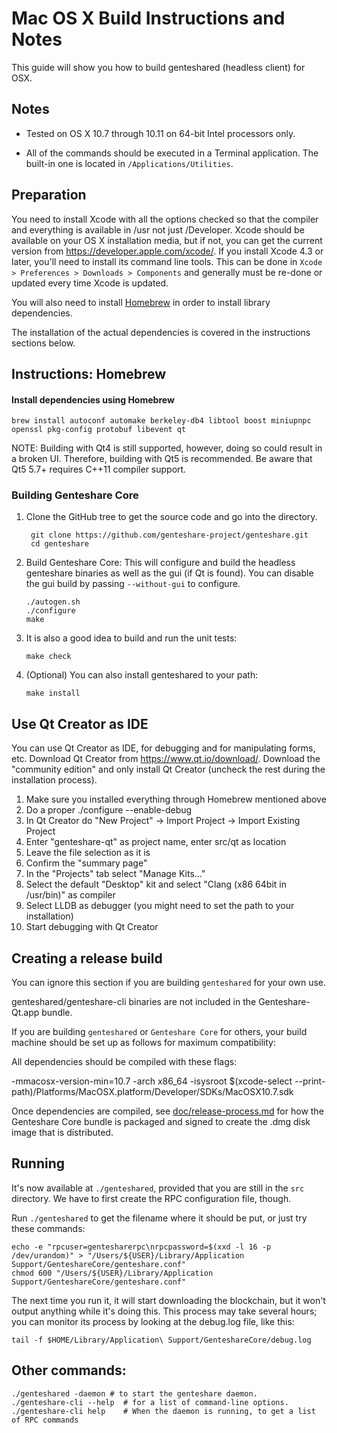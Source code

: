 Mac OS X Build Instructions and Notes
====================================
This guide will show you how to build genteshared (headless client) for OSX.

Notes
-----

* Tested on OS X 10.7 through 10.11 on 64-bit Intel processors only.

* All of the commands should be executed in a Terminal application. The
built-in one is located in `/Applications/Utilities`.

Preparation
-----------

You need to install Xcode with all the options checked so that the compiler
and everything is available in /usr not just /Developer. Xcode should be
available on your OS X installation media, but if not, you can get the
current version from https://developer.apple.com/xcode/. If you install
Xcode 4.3 or later, you'll need to install its command line tools. This can
be done in `Xcode > Preferences > Downloads > Components` and generally must
be re-done or updated every time Xcode is updated.

You will also need to install [Homebrew](http://brew.sh) in order to install library
dependencies.

The installation of the actual dependencies is covered in the instructions
sections below.

Instructions: Homebrew
----------------------

#### Install dependencies using Homebrew

    brew install autoconf automake berkeley-db4 libtool boost miniupnpc openssl pkg-config protobuf libevent qt

NOTE: Building with Qt4 is still supported, however, doing so could result in a broken UI. Therefore, building with Qt5 is recommended. Be aware that Qt5 5.7+ requires C++11 compiler support.

### Building Genteshare Core

1. Clone the GitHub tree to get the source code and go into the directory.

        git clone https://github.com/genteshare-project/genteshare.git
        cd genteshare

2.  Build Genteshare Core:
    This will configure and build the headless genteshare binaries as well as the gui (if Qt is found).
    You can disable the gui build by passing `--without-gui` to configure.

        ./autogen.sh
        ./configure
        make

3.  It is also a good idea to build and run the unit tests:

        make check

4.  (Optional) You can also install genteshared to your path:

        make install

Use Qt Creator as IDE
------------------------
You can use Qt Creator as IDE, for debugging and for manipulating forms, etc.
Download Qt Creator from https://www.qt.io/download/. Download the "community edition" and only install Qt Creator (uncheck the rest during the installation process).

1. Make sure you installed everything through Homebrew mentioned above
2. Do a proper ./configure --enable-debug
3. In Qt Creator do "New Project" -> Import Project -> Import Existing Project
4. Enter "genteshare-qt" as project name, enter src/qt as location
5. Leave the file selection as it is
6. Confirm the "summary page"
7. In the "Projects" tab select "Manage Kits..."
8. Select the default "Desktop" kit and select "Clang (x86 64bit in /usr/bin)" as compiler
9. Select LLDB as debugger (you might need to set the path to your installation)
10. Start debugging with Qt Creator

Creating a release build
------------------------
You can ignore this section if you are building `genteshared` for your own use.

genteshared/genteshare-cli binaries are not included in the Genteshare-Qt.app bundle.

If you are building `genteshared` or `Genteshare Core` for others, your build machine should be set up
as follows for maximum compatibility:

All dependencies should be compiled with these flags:

 -mmacosx-version-min=10.7
 -arch x86_64
 -isysroot $(xcode-select --print-path)/Platforms/MacOSX.platform/Developer/SDKs/MacOSX10.7.sdk

Once dependencies are compiled, see [doc/release-process.md](release-process.md) for how the Genteshare Core
bundle is packaged and signed to create the .dmg disk image that is distributed.

Running
-------

It's now available at `./genteshared`, provided that you are still in the `src`
directory. We have to first create the RPC configuration file, though.

Run `./genteshared` to get the filename where it should be put, or just try these
commands:

    echo -e "rpcuser=gentesharerpc\nrpcpassword=$(xxd -l 16 -p /dev/urandom)" > "/Users/${USER}/Library/Application Support/GenteshareCore/genteshare.conf"
    chmod 600 "/Users/${USER}/Library/Application Support/GenteshareCore/genteshare.conf"

The next time you run it, it will start downloading the blockchain, but it won't
output anything while it's doing this. This process may take several hours;
you can monitor its process by looking at the debug.log file, like this:

    tail -f $HOME/Library/Application\ Support/GenteshareCore/debug.log

Other commands:
-------

    ./genteshared -daemon # to start the genteshare daemon.
    ./genteshare-cli --help  # for a list of command-line options.
    ./genteshare-cli help    # When the daemon is running, to get a list of RPC commands
